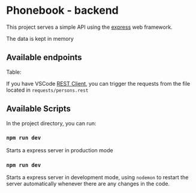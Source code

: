 # Phonebook - backend

This project serves a simple API using the [express](http://expressjs.com/) web framework.

The data is kept in memory

## Available endpoints

Table:

If you have VSCode [REST Client](https://marketplace.visualstudio.com/items?itemName=humao.rest-client), you can trigger the requests from the file located in `requests/persons.rest`


## Available Scripts

In the project directory, you can run:

### `npm run dev`

Starts a express server in production mode


### `npm run dev`

Starts a express server in development mode,
using `nodemon` to restart the server automatically whenever there are any changes in the code.
